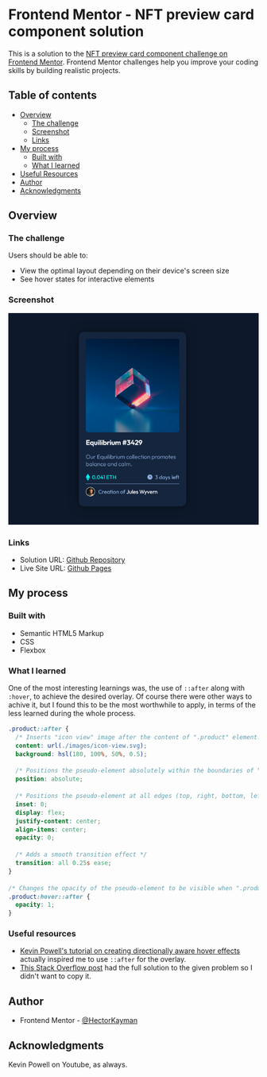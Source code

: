 # Frontend Mentor - NFT preview card component solution

This is a solution to the [NFT preview card component challenge on Frontend Mentor](https://www.frontendmentor.io/challenges/nft-preview-card-component-SbdUL_w0U). Frontend Mentor challenges help you improve your coding skills by building realistic projects.

## Table of contents

- [Overview](#overview)
  - [The challenge](#the-challenge)
  - [Screenshot](#screenshot)
  - [Links](#links)
- [My process](#my-process)
  - [Built with](#built-with)
  - [What I learned](#what-i-learned)
- [Useful Resources](#useful-resources)
- [Author](#author)
- [Acknowledgments](#acknowledgments)

## Overview

### The challenge

Users should be able to:

- View the optimal layout depending on their device's screen size
- See hover states for interactive elements

### Screenshot

![](./screenshots/desktop-version.png)

### Links

- Solution URL: [Github Repository](https://github.com/HectorKayman/nft-preview-card-component)
- Live Site URL: [Github Pages](https://hectorkayman.github.io/nft-preview-card-component/)

## My process

### Built with

- Semantic HTML5 Markup
- CSS
- Flexbox

### What I learned

One of the most interesting learnings was, the use of `::after` along with `:hover`, to achieve the desired overlay. Of course there were other ways to achive it, but I found this to be the most worthwhile to apply, in terms of the less learned during the whole process.

```css
.product::after {
  /* Inserts "icon view" image after the content of ".product" element. */
  content: url(./images/icon-view.svg);
  background: hsl(180, 100%, 50%, 0.5);

  /* Positions the pseudo-element absolutely within the boundaries of ".product". */
  position: absolute;

  /* Positions the pseudo-element at all edges (top, right, bottom, left) of ".product" element, covering it completely. */
  inset: 0;
  display: flex;
  justify-content: center;
  align-items: center;
  opacity: 0;

  /* Adds a smooth transition effect */
  transition: all 0.25s ease;
}

/* Changes the opacity of the pseudo-element to be visible when ".product" element is hovered over. */
.product:hover::after {
  opacity: 1;
}
```

### Useful resources

- [Kevin Powell's tutorial on creating directionally aware hover effects](https://www.youtube.com/watch?v=G_h2pGZcOzc) actually inspired me to use `::after` for the overlay.
- [This Stack Overflow post](https://stackoverflow.com/questions/71103867/display-an-image-on-top-of-another-css-using-hover) had the full solution to the given problem so I didn't want to copy it.

## Author

- Frontend Mentor - [@HectorKayman](https://www.frontendmentor.io/profile/HectorKayman)

## Acknowledgments

Kevin Powell on Youtube, as always.
